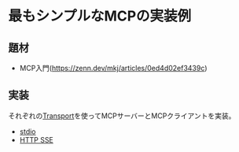 # 最もシンプルなMCPの実装例
## 題材
- MCP入門(https://zenn.dev/mkj/articles/0ed4d02ef3439c)

## 実装
それぞれの[Transport](https://modelcontextprotocol.io/specification/2025-03-26/basic/transports)を使ってMCPサーバーとMCPクライアントを実装。

- [stdio](./stdio)
- [HTTP SSE](./HTTP_SSE)

